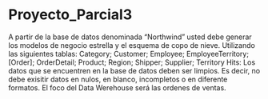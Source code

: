 # Proyecto_Parcial3
A partir de la base de datos denominada “Northwind” usted debe generar los modelos de negocio estrella y el esquema de copo de nieve.  Utilizando las siguientes tablas:  Category; Customer; Employee; EmployeeTerritory; [Order]; OrderDetail; Product; Region; Shipper; Supplier; Territory Hits: Los datos que se encuentren en la base de datos deben ser limpios. Es decir, no debe exisitir datos en nulos, en blanco, incompletos o en diferente formatos.  El foco del Data Werehouse será las ordenes de ventas. 
